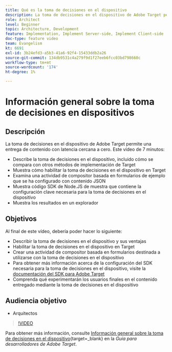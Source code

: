 ```yaml
---
title: Qué es la toma de decisiones en el dispositivo
description: La toma de decisiones en el dispositivo de Adobe Target permite una entrega de contenido con latencia cercana a cero. Vea este vídeo para obtener más información acerca de la toma de decisiones en el dispositivo y cómo habilitarla.
role: Architect
level: Beginner
topic: Architecture, Development
feature: Implementation, Implement Server-side, Implement Client-side
doc-type: feature video
team: Evangelism
kt: 6691
exl-id: 3b24efd3-a5b3-41a6-92f4-15433ddb2a26
source-git-commit: 134db9531c4a279f9d1f27eeb6fcc03bd798660c
workflow-type: tm+mt
source-wordcount: '174'
ht-degree: 1%

---
```


# Información general sobre la toma de decisiones en dispositivos

## Descripción

La toma de decisiones en el dispositivo de Adobe Target permite una entrega de contenido con latencia cercana a cero. Este vídeo de 7 minutos:

* Describe la toma de decisiones en el dispositivo, incluido cómo se compara con otros métodos de implementación de Target
* Muestra cómo habilitar la toma de decisiones en el dispositivo en Target
* Examina una actividad de compositor basada en formularios de ejemplo que se ha configurado con contenido JSON
* Muestra código SDK de Node.JS de muestra que contiene la configuración clave necesaria para la toma de decisiones en el dispositivo
* Muestra los resultados en un explorador

## Objetivos

Al final de este vídeo, debería poder hacer lo siguiente:

* Describir la toma de decisiones en el dispositivo y sus ventajas
* Habilitar la toma de decisiones en el dispositivo en Target
* Crear una actividad de compositor basada en formularios destinada a utilizarse con la toma de decisiones en el dispositivo
* Para obtener más información acerca de la configuración del SDK necesaria para la toma de decisiones en el dispositivo, visite la [documentación del SDK para Adobe Target](https://experienceleague.adobe.com/en/docs/target-dev/developer/server-side/on-device-decisioning/overview)
* Comprenda qué experimentarán los usuarios finales en el contenido entregado mediante la toma de decisiones en el dispositivo

## Audiencia objetivo

* Arquitectos

>[!VIDEO](https://video.tv.adobe.com/v/329032/?quality=12)

Para obtener más información, consulte [Información general sobre la toma de decisiones en el dispositivo](https://experienceleague.adobe.com/docs/target-dev/developer/server-side/on-device-decisioning/overview.html?lang=es){target=_blank} en la *Guía para desarrolladores de Adobe Target*.
